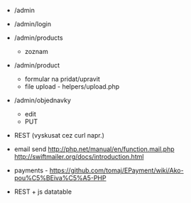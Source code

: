 
- /admin
- /admin/login


- /admin/products
	- zoznam


- /admin/product
	- formular na pridat/upravit
	- file upload - helpers/upload.php
- /admin/objednavky
	- edit
	- PUT

- REST (vyskusat cez curl napr.)

- email send
http://php.net/manual/en/function.mail.php
http://swiftmailer.org/docs/introduction.html

- payments - https://github.com/tomaj/EPayment/wiki/Ako-pou%C5%BEiva%C5%A5-PHP


- REST + js datatable